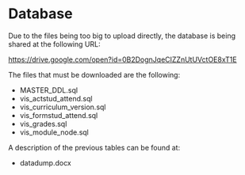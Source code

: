 # Database
 

Due to the files being too big to upload directly, the database is being shared at the following URL:

https://drive.google.com/open?id=0B2DognJqeCIZZnUtUVctOE8xT1E

The files that must be downloaded are the following:

- MASTER_DDL.sql
- vis_actstud_attend.sql
- vis_curriculum_version.sql
- vis_formstud_attend.sql
- vis_grades.sql
- vis_module_node.sql

A description of the previous tables can be found at:

- datadump.docx
